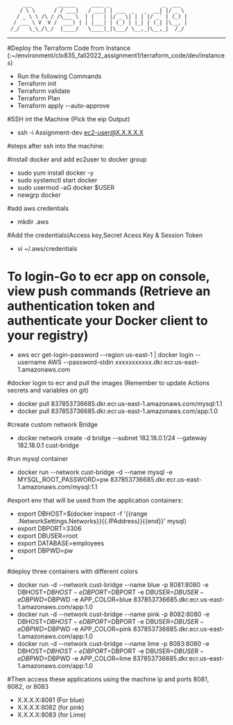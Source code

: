          ___        ______     ____ _                 _  ___  
        / \ \      / / ___|   / ___| | ___  _   _  __| |/ _ \ 
       / _ \ \ /\ / /\___ \  | |   | |/ _ \| | | |/ _` | (_) |
      / ___ \ V  V /  ___) | | |___| | (_) | |_| | (_| |\__, |
     /_/   \_\_/\_/  |____/   \____|_|\___/ \__,_|\__,_|  /_/ 
 ----------------------------------------------------------------- 

#Deploy the Terraform Code from Instance (:~/environment/clo835_fall2022_assignment1/terraform_code/dev/instances)
 - Run the following Commands
 - Terraform init
 - Terraform validate
 - Terraform Plan
 - Terraform apply --auto-approve

#SSH int the Machine (Pick the eip Output)
 - ssh -i Assignment-dev ec2-user@X.X.X.X.X 


#steps after ssh into the machine:

#install docker and add ec2user to docker group
- sudo yum install docker -y
- sudo systemctl start docker
- sudo usermod -aG docker $USER
- newgrp docker


#add aws credentials 
- mkdir .aws

#Add the credentials(Access key,Secret Acess Key & Session Token
- vi ~/.aws/credentials 

# To login-Go to ecr app on console, view push commands (Retrieve an authentication token and authenticate your Docker client to your registry)
- aws ecr get-login-password --region us-east-1 | docker login --username AWS --password-stdin xxxxxxxxxxx.dkr.ecr.us-east-1.amazonaws.com

#docker login to ecr and pull the images (Remember to update Actions secrets and variables on git)

- docker pull 837853736685.dkr.ecr.us-east-1.amazonaws.com/mysql:1.1
- docker pull 837853736685.dkr.ecr.us-east-1.amazonaws.com/app:1.0


#create custom network Bridge
- docker network create  -d bridge --subnet 182.18.0.1/24 --gateway  182.18.0.1 cust-bridge

#run mysql container
- docker run --network cust-bridge -d --name mysql -e MYSQL_ROOT_PASSWORD=pw   837853736685.dkr.ecr.us-east-1.amazonaws.com/mysql:1.1

#export env that will be used from the application containers:
- export DBHOST=$(docker inspect -f '{{range .NetworkSettings.Networks}}{{.IPAddress}}{{end}}' mysql)
- export DBPORT=3306
- export DBUSER=root
- export DATABASE=employees
- export DBPWD=pw
- 

#deploy three containers with different colors
- docker run -d --network cust-bridge --name blue  -p 8081:8080  -e DBHOST=$DBHOST -e DBPORT=$DBPORT -e  DBUSER=$DBUSER -e DBPWD=$DBPWD -e APP_COLOR=blue 837853736685.dkr.ecr.us-east-1.amazonaws.com/app:1.0
- docker run -d --network cust-bridge --name pink  -p 8082:8080  -e DBHOST=$DBHOST -e DBPORT=$DBPORT -e  DBUSER=$DBUSER -e DBPWD=$DBPWD -e APP_COLOR=pink 837853736685.dkr.ecr.us-east-1.amazonaws.com/app:1.0
- docker run -d --network cust-bridge --name lime  -p 8083:8080  -e DBHOST=$DBHOST -e DBPORT=$DBPORT -e  DBUSER=$DBUSER -e DBPWD=$DBPWD -e APP_COLOR=lime 837853736685.dkr.ecr.us-east-1.amazonaws.com/app:1.0

#Then access these applications using the machine ip and ports 8081, 8082, or 8083 
- X.X.X.X:8081 (For blue)
- X.X.X.X:8082 (for pink)
- X.X.X.X:8083 (for Lime)